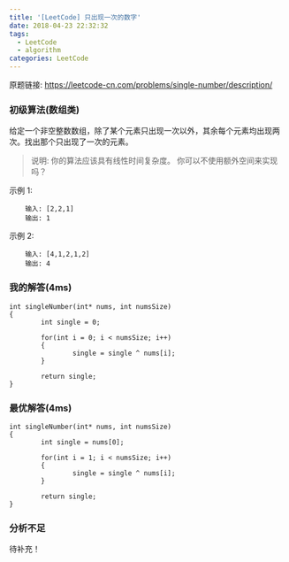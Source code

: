 ```yaml
---
title: '[LeetCode] 只出现一次的数字'
date: 2018-04-23 22:32:32
tags:
  - LeetCode
  - algorithm
categories: LeetCode
---
```


原题链接: <https://leetcode-cn.com/problems/single-number/description/>

### 初级算法(数组类)

给定一个非空整数数组，除了某个元素只出现一次以外，其余每个元素均出现两次。找出那个只出现了一次的元素。

> 说明: 你的算法应该具有线性时间复杂度。 你可以不使用额外空间来实现吗？

示例 1:

        输入: [2,2,1]
        输出: 1

示例 2:

        输入: [4,1,2,1,2]
        输出: 4

### 我的解答(4ms)

```
int singleNumber(int* nums, int numsSize)
{
        int single = 0;

        for(int i = 0; i < numsSize; i++)
        {
                single = single ^ nums[i];
        }

        return single;
}
```

### 最优解答(4ms)

```
int singleNumber(int* nums, int numsSize)
{
        int single = nums[0];

        for(int i = 1; i < numsSize; i++)
        {
                single = single ^ nums[i];
        }

        return single;
}
```

### 分析不足

待补充！
